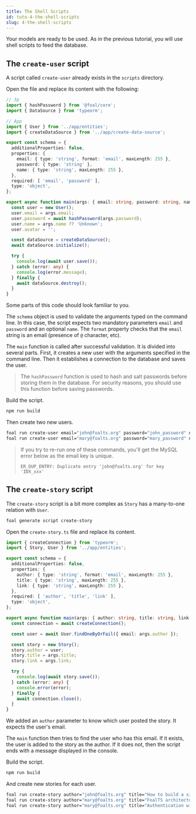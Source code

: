 ```yaml
---
title: The Shell Scripts
id: tuto-4-the-shell-scripts
slug: 4-the-shell-scripts
---
```


Your models are ready to be used. As in the previous tutorial, you will use shell scripts to feed the database.

## The `create-user` script

A script called `create-user` already exists in the `scripts` directory.

Open the file and replace its content with the following:

```typescript
// 3p
import { hashPassword } from '@foal/core';
import { DataSource } from 'typeorm';

// App
import { User } from '../app/entities';
import { createDataSource } from '../app/create-data-source';

export const schema = {
  additionalProperties: false,
  properties: {
    email: { type: 'string', format: 'email', maxLength: 255 },
    password: { type: 'string' },
    name: { type: 'string', maxLength: 255 },
  },
  required: [ 'email', 'password' ],
  type: 'object',
};

export async function main(args: { email: string, password: string, name?: string }) {
  const user = new User();
  user.email = args.email;
  user.password = await hashPassword(args.password);
  user.name = args.name ?? 'Unknown';
  user.avatar = '';

  const dataSource = createDataSource();
  await dataSource.initialize();

  try {
    console.log(await user.save());
  } catch (error: any) {
    console.log(error.message);
  } finally {
    await dataSource.destroy();
  }
}

```

Some parts of this code should look familiar to you.

The `schema` object is used to validate the arguments typed on the command line. In this case, the script expects two mandatory parameters `email` and `password` and an optional `name`. The `format` property checks that the `email` string is an email (presence of `@` character, etc). 

The `main` function is called after successful validation. It is divided into several parts. First, it creates a new user with the arguments specified in the command line. Then it establishes a connection to the database and saves the user.

> The `hashPassword` function is used to hash and salt passwords before storing them in the database. For security reasons, you should use this function before saving passwords.

Build the script.

```bash
npm run build
```

Then create two new users.

```bash
foal run create-user email="john@foalts.org" password="john_password" name="John"
foal run create-user email="mary@foalts.org" password="mary_password" name="Mary"
```

> If you try to re-run one of these commands, you'll get the MySQL error below as the email key is unique.
>
> `ER_DUP_ENTRY: Duplicate entry 'john@foalts.org' for key 'IDX_xxx'`

## The `create-story` script

The `create-story` script is a bit more complex as `Story` has a many-to-one relation with `User`.

```bash
foal generate script create-story
```

Open the `create-story.ts` file and replace its content.

```typescript
import { createConnection } from 'typeorm';
import { Story, User } from '../app/entities';

export const schema = {
  additionalProperties: false,
  properties: {
    author: { type: 'string', format: 'email', maxLength: 255 },
    title: { type: 'string', maxLength: 255 },
    link: { type: 'string', maxLength: 255 },
  },
  required: [ 'author', 'title', 'link' ],
  type: 'object',
};

export async function main(args: { author: string, title: string, link: string }) {
  const connection = await createConnection();

  const user = await User.findOneByOrFail({ email: args.author });

  const story = new Story();
  story.author = user;
  story.title = args.title;
  story.link = args.link;

  try {
    console.log(await story.save());
  } catch (error: any) {
    console.error(error);
  } finally {
    await connection.close();
  }
}

```

We added an `author` parameter to know which user posted the story. It expects the user's email.

The `main` function then tries to find the user who has this email. If it exists, the user is added to the story as the author. If it does not, then the script ends with a message displayed in the console.

Build the script.

```bash
npm run build
```

And create new stories for each user.

```bash
foal run create-story author="john@foalts.org" title="How to build a simple to-do list" link="https://foalts.org/docs/tutorials/simple-todo-list/1-installation"
foal run create-story author="mary@foalts.org" title="FoalTS architecture overview" link="https://foalts.org/docs/architecture/architecture-overview"
foal run create-story author="mary@foalts.org" title="Authentication with Foal" link="https://foalts.org/docs/authentication-and-access-control/quick-start"
```
